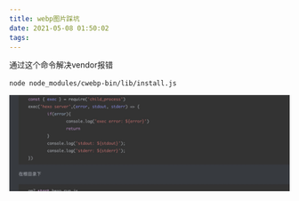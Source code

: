 ```yaml
---
title: webp图片踩坑
date: 2021-05-08 01:50:02
tags:
---
```


通过这个命令解决vendor报错

`node node_modules/cwebp-bin/lib/install.js`

![](../images/image-20210507231725024.png)

